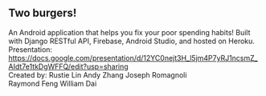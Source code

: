 ## Two burgers!
An Android application that helps you fix your poor spending habits! Built with Django RESTful API, Firebase, Android Studio, and hosted on Heroku. Presentation: https://docs.google.com/presentation/d/12YC0nejt3H_l5jm4P7yRJ1ncsmZ_AIdt7e1tkDgWFFQ/edit?usp=sharing<br />
Created by:
Rustie Lin
Andy Zhang
Joseph Romagnoli	
Raymond Feng
William Dai
